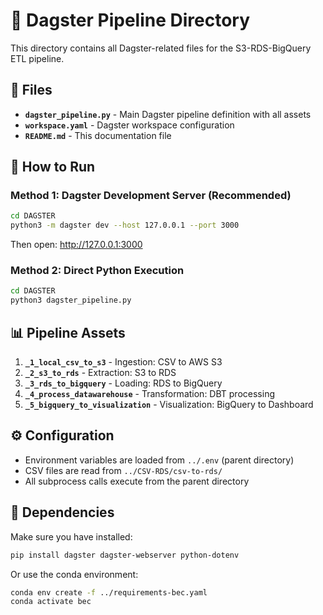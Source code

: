 # 🚀 Dagster Pipeline Directory

This directory contains all Dagster-related files for the S3-RDS-BigQuery ETL pipeline.

## 📁 Files

- **`dagster_pipeline.py`** - Main Dagster pipeline definition with all assets
- **`workspace.yaml`** - Dagster workspace configuration
- **`README.md`** - This documentation file

## 🎯 How to Run

### Method 1: Dagster Development Server (Recommended)
```bash
cd DAGSTER
python3 -m dagster dev --host 127.0.0.1 --port 3000
```
Then open: http://127.0.0.1:3000

### Method 2: Direct Python Execution
```bash
cd DAGSTER
python3 dagster_pipeline.py
```

## 📊 Pipeline Assets

1. **`_1_local_csv_to_s3`** - Ingestion: CSV to AWS S3
2. **`_2_s3_to_rds`** - Extraction: S3 to RDS 
3. **`_3_rds_to_bigquery`** - Loading: RDS to BigQuery
4. **`_4_process_datawarehouse`** - Transformation: DBT processing
5. **`_5_bigquery_to_visualization`** - Visualization: BigQuery to Dashboard

## ⚙️ Configuration

- Environment variables are loaded from `../.env` (parent directory)
- CSV files are read from `../CSV-RDS/csv-to-rds/`
- All subprocess calls execute from the parent directory

## 🔧 Dependencies

Make sure you have installed:
```bash
pip install dagster dagster-webserver python-dotenv
```

Or use the conda environment:
```bash
conda env create -f ../requirements-bec.yaml
conda activate bec
```
